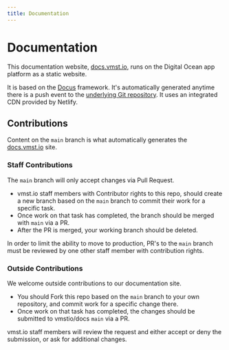 ```yaml
---
title: Documentation
---
```


# Documentation

This documentation website, [docs.vmst.io](https://docs.vmst.io), runs on the Digital Ocean app platform as a static website.

It is based on the [Docus](https://docus.dev) framework.
It's automatically generated anytime there is a push event to the [underlying Git repository](https://github.com/vmstio/docs).
It uses an integrated CDN provided by Netlify.

## Contributions

Content on the `main` branch is what automatically generates the [docs.vmst.io](https://docs.vmst.io) site.

### Staff Contributions

The `main` branch will only accept changes via Pull Request.

* vmst.io staff members with Contributor rights to this repo, should create a new branch based on the `main` branch to commit their work for a specific task.
* Once work on that task has completed, the branch should be merged with `main` via a PR.
* After the PR is merged, your working branch should be deleted.

In order to limit the ability to move to production, PR's to the `main` branch must be reviewed by one other staff member with contribution rights.

### Outside Contributions

We welcome outside contributions to our documentation site.

* You should Fork this repo based on the `main` branch to your own repository, and commit work for a specific change there.
* Once work on that task has completed, the changes should be submitted to vmstio/docs `main` via a PR.

vmst.io staff members will review the request and either accept or deny the submission, or ask for additional changes.
